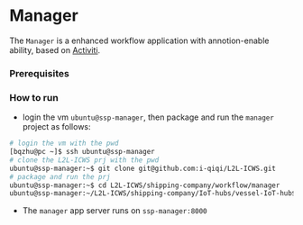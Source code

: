 # Manager
The `Manager` is a enhanced workflow application with annotion-enable ability, based on [Activiti](https://www.activiti.org/).
### Prerequisites
### How to run
- login the vm `ubuntu@ssp-manager`, then package and run the `manager` project as follows:
```sh
# login the vm with the pwd
[bqzhu@pc ~]$ ssh ubuntu@ssp-manager
# clone the L2L-ICWS prj with the pwd
ubuntu@ssp-manager:~$ git clone git@github.com:i-qiqi/L2L-ICWS.git
# package and run the prj
ubuntu@ssp-manager:~$ cd L2L-ICWS/shipping-company/workflow/manager
ubuntu@ssp-manager:~/L2L-ICWS/shipping-company/IoT-hubs/vessel-IoT-hub$ mvn clean install -DskipTests spring-boot:run
```
- The `manager` app server runs on `ssp-manager:8000`
